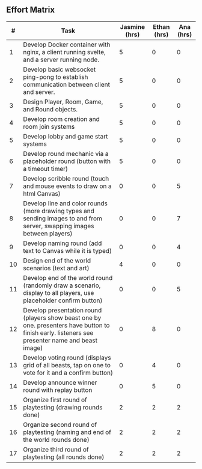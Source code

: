 ## Effort Matrix

| # | Task                                                                  | Jasmine (hrs) | Ethan (hrs) | Ana (hrs) |
| - | --------------------------------------------------------------------- | --------- | ----------- | ------------ |
| 1 | Develop Docker container with nginx, a client running svelte, and a server running node. | 5  | 0  | 0  |
| 2 | Develop basic websocket ping-pong to establish communication between client and server.  | 5  | 0  | 0  |
| 3 | Design Player, Room, Game, and Round objects.                                            | 5  | 0  | 0  |
| 4 | Develop room creation and room join systems                                              | 5  | 0  | 0  |
| 5 | Develop lobby and game start systems                                                     | 5  | 0  | 0  |
| 6 | Develop round mechanic via a placeholder round (button with a timeout timer)             | 5  | 0  | 0  |
| 7 | Develop scribble round (touch and mouse events to draw on a html Canvas)                 | 0  | 0  | 5  |
| 8 | Develop line and color rounds (more drawing types and sending images to and from server, swapping images between players) | 0  | 0  | 7  |
| 9 | Develop naming round (add text to Canvas while it is typed)                              | 0  | 0  | 4  |
| 10 | Design end of the world scenarios (text and art)                                        | 4  | 0  | 0  |
| 11 | Develop end of the world round (randomly draw a scenario, display to all players, use placeholder confirm button) | 0  | 0  | 5  |
| 12 | Develop presentation round (players show beast one by one. presenters have button to finish early. listeners see presenter name and beast image) | 0  | 8  | 0  |
| 13 | Develop voting round (displays grid of all beasts, tap on one to vote for it and a confirm button) | 0  | 4  | 0  |
| 14 | Develop announce winner round with replay button                                        | 0  | 5  | 0  |
| 15 | Organize first round of playtesting (drawing rounds done)                               | 2  | 2  | 2  |
| 16 | Organize second round of playtesting (naming and end of the world rounds done)          | 2  | 2  | 2  |
| 17 | Organize third round of playtesting (all rounds done)                                   | 2  | 2  | 2  |